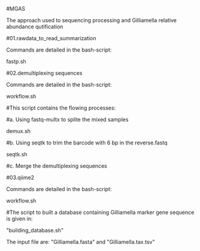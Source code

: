 #MGAS

The approach used to sequencing processing and Gilliamella relative abundance qutification


#01.rawdata_to_read_summarization

Commands are detailed in the bash-script:

fastp.sh


#02.demultiplexing sequences

Commands are detailed in the bash-script:

workflow.sh


#This script contains the flowing processes:

#a. Using fastq-multx to splite the mixed samples

demux.sh

#b. Using seqtk to trim the barcode with 6 bp in the reverse.fastq

seqtk.sh

#c. Merge the demultiplexing sequences



#03.qiime2

Commands are detailed in the bash-script:

workflow.sh


#The script to built a database containing Gilliamella marker gene sequence is given in:

"building_database.sh"

The input file are: "Gilliamella.fasta" and "Gilliamella.tax.tsv"

